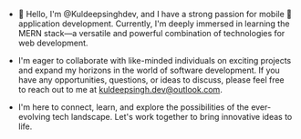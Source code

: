 - 👋 Hello, I'm @Kuldeepsinghdev, and I have a strong passion for mobile 📱 application development. Currently, I'm deeply immersed in learning the MERN stack—a versatile and powerful combination of technologies for web development.

-  I'm eager to collaborate with like-minded individuals on exciting projects and expand my horizons in the world of software development. If you have any opportunities, questions, or ideas to discuss, please feel free to reach out to me at kuldeepsingh.dev@outlook.com.

-  I'm here to connect, learn, and explore the possibilities of the ever-evolving tech landscape. Let's work together to bring innovative ideas to life.

<!---
Kuldeepsinghdev/Kuldeepsinghdev is a ✨ special ✨ repository because its `README.md` (this file) appears on your GitHub profile.
You can click the Preview link to take a look at your changes.
--->
